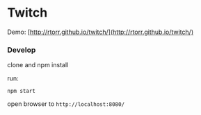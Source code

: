 # Twitch

Demo: [http://rtorr.github.io/twitch/](http://rtorr.github.io/twitch/)

### Develop

clone and npm install

run:

`npm start`

open browser to `http://localhost:8080/`
